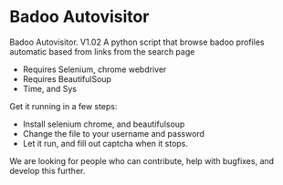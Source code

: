# Badoo Autovisitor

Badoo Autovisitor. V1.02
A python script that browse badoo profiles automatic based from links from the search page

  - Requires Selenium, chrome webdriver
  - Requires BeautifulSoup
  - Time, and Sys

Get it running in a few steps:
  - Install selenium chrome, and beautifulsoup
  - Change the file to your username and password
  - Let it run, and fill out captcha when it stops.

We are looking for people who can contribute, help with bugfixes, 
and develop this further.
